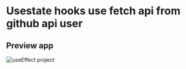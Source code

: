 # Usestate hooks use fetch api from github api user

## Preview app
![useEffect project](/image/useEffect.png "This is a sample image.")



